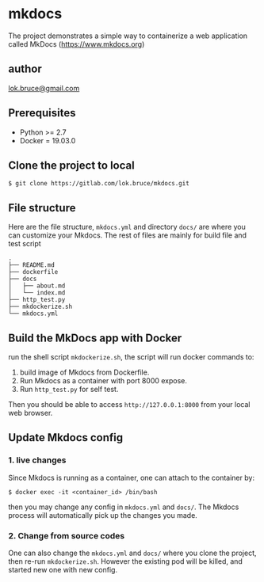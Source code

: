 # mkdocs
The project demonstrates a simple way to containerize a web application called MkDocs (https://www.mkdocs.org)

## author
lok.bruce@gmail.com

## Prerequisites
* Python >= 2.7
* Docker = 19.03.0

## Clone the project to local
```
$ git clone https://gitlab.com/lok.bruce/mkdocs.git
```

## File structure
Here are the file structure, `mkdocs.yml` and directory `docs/` are where you can customize your Mkdocs.
The rest of files are mainly for build file and test script
```
.
├── README.md
├── dockerfile
├── docs
│   ├── about.md
│   └── index.md
├── http_test.py
├── mkdockerize.sh
└── mkdocs.yml
```

## Build the MkDocs app with Docker

run the shell script `mkdockerize.sh`, the script will run docker commands to:
1. build image of Mkdocs from Dockerfile.
2. Run Mkdocs as a container with port 8000 expose.
3. Run `http_test.py` for self test.

Then you should be able to access `http://127.0.0.1:8000` from your local web browser.

## Update Mkdocs config
### 1. live changes
Since Mkdocs is running as a container, one can attach to the container by:
```
$ docker exec -it <container_id> /bin/bash
```
then you may change any config in `mkdocs.yml` and `docs/`. The Mkdocs process will automatically pick up the changes you made.

### 2. Change from source codes
One can also change the `mkdocs.yml` and `docs/` where you clone the project, then re-run `mkdockerize.sh`.  However the existing pod will be killed, and started new one with new config.
